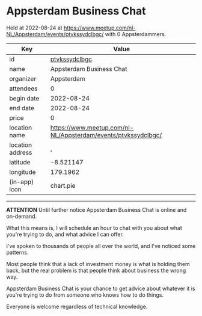 # Appsterdam Business Chat
Held at 2022-08-24 at https://www.meetup.com/nl-NL/Appsterdam/events/ptvkssydclbgc/ with 0 Appsterdammers.
        
|Key|Value
|---|---|
|id|[ptvkssydclbgc](https://www.meetup.com/appsterdam/events/ptvkssydclbgc/)|
|name|Appsterdam Business Chat|
|organizer|Appsterdam|
|attendees|0|
|begin date|2022-08-24|
|end date|2022-08-24|
|price|0|
|location name|https://www.meetup.com/nl-NL/Appsterdam/events/ptvkssydclbgc/|
|location address|, |
|latitude|-8.521147|
|longitude|179.1962|
|(in-app) icon|chart.pie|

---

**ATTENTION** Until further notice Appsterdam Business Chat is online and on-demand.

What this means is, I will schedule an hour to chat with you about what you're trying to do, and what advice I can offer.

I've spoken to thousands of people all over the world, and I've noticed some patterns.

Most people think that a lack of investment money is what is holding them back, but the real problem is that people think about business the wrong way.

Appsterdam Business Chat is your chance to get advice about whatever it is you're trying to do from someone who knows how to do things.

Everyone is welcome regardless of technical knowledge.
